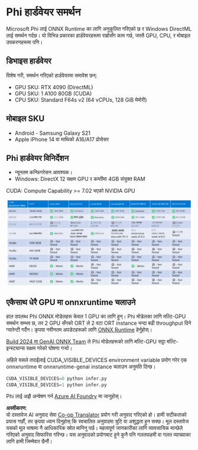 <!--
CO_OP_TRANSLATOR_METADATA:
{
  "original_hash": "8cdc17ce0f10535da30b53d23fe1a795",
  "translation_date": "2025-05-09T07:47:42+00:00",
  "source_file": "md/01.Introduction/01/01.Hardwaresupport.md",
  "language_code": "ne"
}
-->
# Phi हार्डवेयर समर्थन

Microsoft Phi लाई ONNX Runtime का लागि अनुकूलित गरिएको छ र Windows DirectML लाई समर्थन गर्दछ। यो विभिन्न प्रकारका हार्डवेयरहरूमा राम्रोसँग काम गर्छ, जस्तै GPU, CPU, र मोबाइल उपकरणहरूमा पनि।

## डिभाइस हार्डवेयर  
विशेष गरी, समर्थन गरिएको हार्डवेयरमा समावेश छन्:

- GPU SKU: RTX 4090 (DirectML)
- GPU SKU: 1 A100 80GB (CUDA)
- CPU SKU: Standard F64s v2 (64 vCPUs, 128 GiB मेमोरी)

## मोबाइल SKU

- Android - Samsung Galaxy S21  
- Apple iPhone 14 वा माथिको A16/A17 प्रोसेसर

## Phi हार्डवेयर विनिर्देशन

- न्यूनतम कन्फिगरेसन आवश्यक।  
- Windows: DirectX 12 सक्षम GPU र कम्तीमा 4GB संयुक्त RAM

CUDA: Compute Capability >= 7.02 भएको NVIDIA GPU

![HardwareSupport](../../../../../translated_images/01.phihardware.925db5699da7752cf486314e6db087580583cfbcd548970f8a257e31a8aa862c.ne.png)

## एकैसाथ धेरै GPU मा onnxruntime चलाउने

हाल उपलब्ध Phi ONNX मोडेलहरू केवल 1 GPU का लागि हुन्। Phi मोडेलका लागि मल्टि-GPU समर्थन सम्भव छ, तर 2 GPU सँगको ORT ले 2 वटा ORT instance भन्दा बढी throughput दिने ग्यारेन्टी गर्दैन। कृपया नवीनतम अपडेटहरूको लागि [ONNX Runtime](https://onnxruntime.ai/) हेर्नुहोस्।

[Build 2024 मा GenAI ONNX Team](https://youtu.be/WLW4SE8M9i8?si=EtG04UwDvcjunyfC) ले Phi मोडेलहरूको लागि मल्टि-GPU सट्टा मल्टि-इन्स्ट्यान्स सक्षम गरेको घोषणा गर्‍यो।

अहिले यसले तपाईंलाई CUDA_VISIBLE_DEVICES environment variable प्रयोग गरेर एक onnxruntime वा onnxruntime-genai instance चलाउन अनुमति दिन्छ।

```Python
CUDA_VISIBLE_DEVICES=0 python infer.py
CUDA_VISIBLE_DEVICES=1 python infer.py
```

Phi लाई अझै अन्वेषण गर्न [Azure AI Foundry](https://ai.azure.com) मा जानुहोस्।

**अस्वीकरण**:  
यो दस्तावेज AI अनुवाद सेवा [Co-op Translator](https://github.com/Azure/co-op-translator) प्रयोग गरी अनुवाद गरिएको हो। हामी सटीकताको प्रयास गर्छौं, तर कृपया ध्यान दिनुहोस् कि स्वचालित अनुवादमा त्रुटि वा अशुद्धता हुन सक्छ। मूल दस्तावेज यसको मूल भाषामा नै आधिकारिक स्रोत मानिनु पर्छ। महत्वपूर्ण जानकारीका लागि व्यावसायिक मान्छेले गरिएको अनुवाद सिफारिस गरिन्छ। यस अनुवादको प्रयोगबाट हुने कुनै पनि गलतफहमी वा गलत व्याख्याका लागि हामी जिम्मेवार छैनौं।
